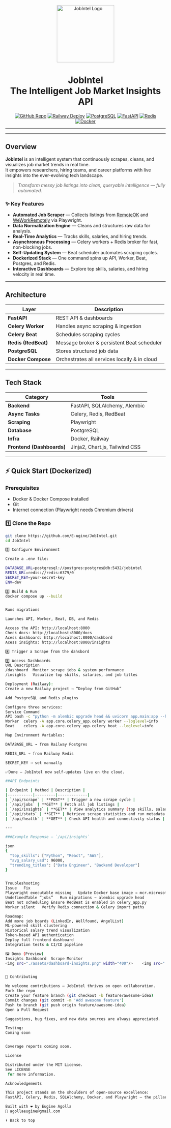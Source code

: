 <a name="readme-top"></a>

<div align="center">
  <img src="./assets/jobintel-logo.png" alt="JobIntel Logo" width="180">
  <h1 align="center">JobIntel<br/>The Intelligent Job Market Insights API</h1>
</div>

<div align="center">
  <a href="https://github.com/E-ugine/JobIntel"><img src="https://img.shields.io/badge/GitHub-Repo-000?logo=github&logoColor=white&style=for-the-badge" alt="GitHub Repo"></a>
  <a href="https://railway.app/"><img src="https://img.shields.io/badge/Deploy-Railway-blue?logo=railway&logoColor=white&style=for-the-badge" alt="Railway Deploy"></a>
  <a href="https://www.postgresql.org/"><img src="https://img.shields.io/badge/PostgreSQL-DB-316192?logo=postgresql&logoColor=white&style=for-the-badge" alt="PostgreSQL"></a>
  <a href="https://fastapi.tiangolo.com/"><img src="https://img.shields.io/badge/FastAPI-Backend-009688?logo=fastapi&logoColor=white&style=for-the-badge" alt="FastAPI"></a>
  <a href="https://redis.io/"><img src="https://img.shields.io/badge/Redis-Broker-D92B2B?logo=redis&logoColor=white&style=for-the-badge" alt="Redis"></a>
  <a href="https://www.docker.com/"><img src="https://img.shields.io/badge/Docker-Containerized-0db7ed?logo=docker&logoColor=white&style=for-the-badge" alt="Docker"></a>
  <hr>
</div>

---

## Overview

**JobIntel** is an intelligent system that continuously scrapes, cleans, and visualizes job market trends in real time.  
It empowers researchers, hiring teams, and career platforms with live insights into the ever-evolving tech landscape.

> _Transform messy job listings into clean, queryable intelligence — fully automated._

### ✨ Key Features

- **Automated Job Scraper** — Collects listings from [RemoteOK](https://remoteok.com) and [WeWorkRemotely](https://weworkremotely.com) via Playwright.  
- **Data Normalization Engine** — Cleans and structures raw data for analysis.  
- **Real-Time Analytics** — Tracks skills, salaries, and hiring trends.  
- **Asynchronous Processing** — Celery workers + Redis broker for fast, non-blocking jobs.  
- **Self-Updating System** — Beat scheduler automates scraping cycles.  
- **Dockerized Stack** — One command spins up API, Worker, Beat, Postgres, and Redis.  
- **Interactive Dashboards** — Explore top skills, salaries, and hiring velocity in real time.

---

## Architecture

| Layer           | Description                                   |
|-----------------|-----------------------------------------------|
| **FastAPI**     | REST API & dashboards                         |
| **Celery Worker** | Handles async scraping & ingestion            |
| **Celery Beat** | Schedules scraping cycles                     |
| **Redis (RedBeat)** | Message broker & persistent Beat scheduler   |
| **PostgreSQL**  | Stores structured job data                    |
| **Docker Compose** | Orchestrates all services locally & in cloud  |

---

## Tech Stack

| Category | Tools |
|-----------|-------|
| **Backend** | FastAPI, SQLAlchemy, Alembic |
| **Async Tasks** | Celery, Redis, RedBeat |
| **Scraping** | Playwright |
| **Database** | PostgreSQL |
| **Infra** | Docker, Railway |
| **Frontend (Dashboards)** | Jinja2, Chart.js, Tailwind CSS |

---

## ⚡ Quick Start (Dockerized)

### Prerequisites
- Docker & Docker Compose installed  
- Git  
- Internet connection (Playwright needs Chromium drivers)

### 1️⃣ Clone the Repo
```bash
git clone https://github.com/E-ugine/JobIntel.git
cd JobIntel

2️⃣ Configure Environment

Create a .env file:

DATABASE_URL=postgresql://postgres:postgres@db:5432/jobintel
REDIS_URL=redis://redis:6379/0
SECRET_KEY=your-secret-key
ENV=dev

3️⃣ Build & Run
docker compose up --build


Runs migrations

Launches API, Worker, Beat, DB, and Redis

Access the API: http://localhost:8000
Check docs: http://localhost:8000/docs
Acess dashboard: http://localhost:8000/dashbord
Acess insights: http://localhost:8000/insights

4️⃣ Trigger a Scrape from the dahsbord

5️⃣ Access Dashboards
URL	Description
/dashboard	Monitor scrape jobs & system performance
/insights	Visualize top skills, salaries, and job titles

Deployment (Railway):
Create a new Railway project → “Deploy from GitHub”

Add PostgreSQL and Redis plugins

Configure three services:
Service	Command
API	bash -c "python -m alembic upgrade head && uvicorn app.main:app --host 0.0.0.0 --port ${PORT:-8000}"
Worker	celery -A app.core.celery_app.celery worker --loglevel=info
Beat	celery -A app.core.celery_app.celery beat --loglevel=info

Map Environment Variables:

DATABASE_URL → from Railway Postgres

REDIS_URL → from Railway Redis

SECRET_KEY → set manually

✅Done — JobIntel now self-updates live on the cloud.

##API Endpoints

| Endpoint | Method | Description |
|-----------|---------|-------------|
| `/api/scrape` | **POST** | Trigger a new scrape cycle |
| `/api/jobs` | **GET** | Fetch all job listings |
| `/api/insights` | **GET** | View analytics summary (top skills, salary trends, titles) |
| `/api/stats` | **GET** | Retrieve scrape statistics and run metadata |
| `/api/health` | **GET** | Check API health and connectivity status |

---

###Example Response — `/api/insights`

json
{
  "top_skills": ["Python", "React", "AWS"],
  "avg_salary_usd": 96000,
  "trending_titles": ["Data Engineer", "Backend Developer"]
}


Troubleshooting
Issue	Fix
Playwright executable missing	Update Docker base image → mcr.microsoft.com/playwright/python:v1.55.0-jammy
UndefinedTable “jobs”	Run migrations → alembic upgrade head
Beat not scheduling	Ensure RedBeat is enabled in celery_app.py
Worker silent	Verify Redis connection & Celery import paths

Roadmap:
Add more job boards (LinkedIn, Wellfound, AngelList)
ML-powered skill clustering
Historical salary trend visualization
Token-based API authentication
Deploy full frontend dashboard
Integration tests & CI/CD pipeline

🖼️ Demo (Preview)
Insights Dashboard	Scrape Monitor
<img src="./assets/dashboard-insights.png" width="400"/>	<img src="./assets/dashboard-monitor.png" width="400"/>


🤝 Contributing

We welcome contributions — JobIntel thrives on open collaboration.
Fork the repo
Create your feature branch (git checkout -b feature/awesome-idea)
Commit changes (git commit -m 'Add awesome feature')
Push to branch (git push origin feature/awesome-idea)
Open a Pull Request

Suggestions, bug fixes, and new data sources are always appreciated.

Testing:
Coming soon


Coverage reports coming soon.

License

Distributed under the MIT License.
See LICENSE
 for more information.

Acknowledgements

This project stands on the shoulders of open-source excellence:
FastAPI, Celery, Redis, SQLAlchemy, Docker, and Playwright — the pillars of modern backend automation.

Built with ❤️ by Eugine Agolla
📧 agollaeugine@gmail.com

⬆️ Back to top